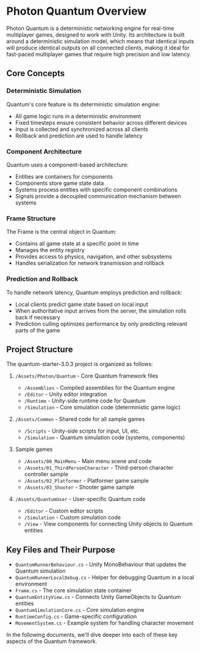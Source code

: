 # Photon Quantum Overview

Photon Quantum is a deterministic networking engine for real-time multiplayer games, designed to work with Unity. Its architecture is built around a deterministic simulation model, which means that identical inputs will produce identical outputs on all connected clients, making it ideal for fast-paced multiplayer games that require high precision and low latency.

## Core Concepts

### Deterministic Simulation

Quantum's core feature is its deterministic simulation engine:

- All game logic runs in a deterministic environment
- Fixed timesteps ensure consistent behavior across different devices
- Input is collected and synchronized across all clients
- Rollback and prediction are used to handle latency

### Component Architecture

Quantum uses a component-based architecture:

- Entities are containers for components
- Components store game state data
- Systems process entities with specific component combinations
- Signals provide a decoupled communication mechanism between systems

### Frame Structure

The Frame is the central object in Quantum:

- Contains all game state at a specific point in time
- Manages the entity registry
- Provides access to physics, navigation, and other subsystems
- Handles serialization for network transmission and rollback

### Prediction and Rollback

To handle network latency, Quantum employs prediction and rollback:

- Local clients predict game state based on local input
- When authoritative input arrives from the server, the simulation rolls back if necessary
- Prediction culling optimizes performance by only predicting relevant parts of the game

## Project Structure

The quantum-starter-3.0.3 project is organized as follows:

1. `/Assets/Photon/Quantum` - Core Quantum framework files
   - `/Assemblies` - Compiled assemblies for the Quantum engine
   - `/Editor` - Unity editor integration
   - `/Runtime` - Unity-side runtime code for Quantum
   - `/Simulation` - Core simulation code (deterministic game logic)

2. `/Assets/Common` - Shared code for all sample games
   - `/Scripts` - Unity-side scripts for input, UI, etc.
   - `/Simulation` - Quantum simulation code (systems, components)

3. Sample games
   - `/Assets/00_MainMenu` - Main menu scene and code
   - `/Assets/01_ThirdPersonCharacter` - Third-person character controller sample
   - `/Assets/02_Platformer` - Platformer game sample
   - `/Assets/03_Shooter` - Shooter game sample

4. `/Assets/QuantumUser` - User-specific Quantum code
   - `/Editor` - Custom editor scripts
   - `/Simulation` - Custom simulation code
   - `/View` - View components for connecting Unity objects to Quantum entities

## Key Files and Their Purpose

- `QuantumRunnerBehaviour.cs` - Unity MonoBehaviour that updates the Quantum simulation
- `QuantumRunnerLocalDebug.cs` - Helper for debugging Quantum in a local environment
- `Frame.cs` - The core simulation state container
- `QuantumEntityView.cs` - Connects Unity GameObjects to Quantum entities
- `QuantumSimulationCore.cs` - Core simulation engine
- `RuntimeConfig.cs` - Game-specific configuration
- `MovementSystem.cs` - Example system for handling character movement

In the following documents, we'll dive deeper into each of these key aspects of the Quantum framework.
